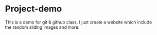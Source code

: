 # Project-demo
This is a demo for git &amp; github class.
I just create a website which include the random sliding images and more.
